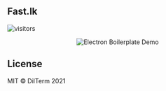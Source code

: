 ## Fast.lk

![visitors](https://visitor-badge.glitch.me/badge?page_id=fast.lk.visitor-badge)

<div align="center">

![Electron Boilerplate Demo](https://raw.githubusercontent.com/Shihara-Dilshan/DilTerm/master/Screenshot_2020-12-07_09-26-20.png)

</div>

## License

MIT © DilTerm 2021